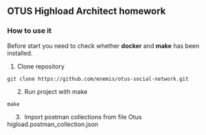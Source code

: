 ## OTUS Highload Architect homework

### How to use it 

Before start you need to check whether **docker** and **make** has been installed.

1.  Clone repository

```plaintext
git clone https://github.com/enemis/otus-social-network.git 
```

      2. Run project with make

```plaintext
make 
```

     3.  Import postman collections from file Otus higload.postman\_collection.json